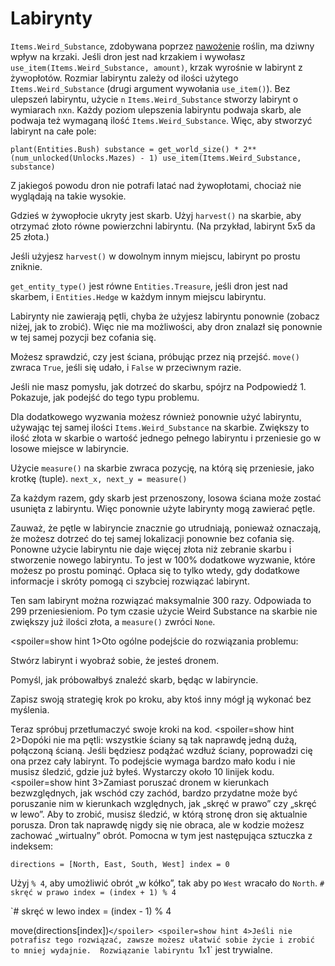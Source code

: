 # Labirynty
`Items.Weird_Substance`, zdobywana poprzez [nawożenie](docs/unlocks/fertilizer.md) roślin, ma dziwny wpływ na krzaki. Jeśli dron jest nad krzakiem i wywołasz `use_item(Items.Weird_Substance, amount)`, krzak wyrośnie w labirynt z żywopłotów.
Rozmiar labiryntu zależy od ilości użytego `Items.Weird_Substance` (drugi argument wywołania `use_item()`).
Bez ulepszeń labiryntu, użycie `n` `Items.Weird_Substance` stworzy labirynt o wymiarach `n`x`n`. Każdy poziom ulepszenia labiryntu podwaja skarb, ale podwaja też wymaganą ilość `Items.Weird_Substance`. 
Więc, aby stworzyć labirynt na całe pole:

`plant(Entities.Bush)
substance = get_world_size() * 2**(num_unlocked(Unlocks.Mazes) - 1)
use_item(Items.Weird_Substance, substance)`


Z jakiegoś powodu dron nie potrafi latać nad żywopłotami, chociaż nie wyglądają na takie wysokie.

Gdzieś w żywopłocie ukryty jest skarb. Użyj `harvest()` na skarbie, aby otrzymać złoto równe powierzchni labiryntu. (Na przykład, labirynt 5x5 da 25 złota.)

Jeśli użyjesz `harvest()` w dowolnym innym miejscu, labirynt po prostu zniknie.

`get_entity_type()` jest równe `Entities.Treasure`, jeśli dron jest nad skarbem, i `Entities.Hedge` w każdym innym miejscu labiryntu.

Labirynty nie zawierają pętli, chyba że użyjesz labiryntu ponownie (zobacz niżej, jak to zrobić). Więc nie ma możliwości, aby dron znalazł się ponownie w tej samej pozycji bez cofania się.

Możesz sprawdzić, czy jest ściana, próbując przez nią przejść. 
`move()` zwraca `True`, jeśli się udało, i `False` w przeciwnym razie.

Jeśli nie masz pomysłu, jak dotrzeć do skarbu, spójrz na Podpowiedź 1. Pokazuje, jak podejść do tego typu problemu.


Dla dodatkowego wyzwania możesz również ponownie użyć labiryntu, używając tej samej ilości `Items.Weird_Substance` na skarbie.
Zwiększy to ilość złota w skarbie o wartość jednego pełnego labiryntu i przeniesie go w losowe miejsce w labiryncie.

Użycie `measure()` na skarbie zwraca pozycję, na którą się przeniesie, jako krotkę (tuple).
`next_x, next_y = measure()`

Za każdym razem, gdy skarb jest przenoszony, losowa ściana może zostać usunięta z labiryntu. Więc ponownie użyte labirynty mogą zawierać pętle.

Zauważ, że pętle w labiryncie znacznie go utrudniają, ponieważ oznaczają, że możesz dotrzeć do tej samej lokalizacji ponownie bez cofania się.
Ponowne użycie labiryntu nie daje więcej złota niż zebranie skarbu i stworzenie nowego labiryntu.
To jest w 100% dodatkowe wyzwanie, które możesz po prostu pominąć.
Opłaca się to tylko wtedy, gdy dodatkowe informacje i skróty pomogą ci szybciej rozwiązać labirynt.

Ten sam labirynt można rozwiązać maksymalnie 300 razy. Odpowiada to 299 przeniesieniom. Po tym czasie użycie Weird Substance na skarbie nie zwiększy już ilości złota, a `measure()` zwróci `None`.

<spoiler=show hint 1>Oto ogólne podejście do rozwiązania problemu:

Stwórz labirynt i wyobraź sobie, że jesteś dronem.

Pomyśl, jak próbowałbyś znaleźć skarb, będąc w labiryncie.

Zapisz swoją strategię krok po kroku, aby ktoś inny mógł ją wykonać bez myślenia.

Teraz spróbuj przetłumaczyć swoje kroki na kod.
</spoiler>
<spoiler=show hint 2>Dopóki nie ma pętli: wszystkie ściany są tak naprawdę jedną dużą, połączoną ścianą. Jeśli będziesz podążać wzdłuż ściany, poprowadzi cię ona przez cały labirynt.
To podejście wymaga bardzo mało kodu i nie musisz śledzić, gdzie już byłeś. Wystarczy około 10 linijek kodu.</spoiler>
<spoiler=show hint 3>Zamiast poruszać dronem w kierunkach bezwzględnych, jak wschód czy zachód, bardzo przydatne może być poruszanie nim w kierunkach względnych, jak „skręć w prawo” czy „skręć w lewo”. Aby to zrobić, musisz śledzić, w którą stronę dron się aktualnie porusza. Dron tak naprawdę nigdy się nie obraca, ale w kodzie możesz zachować „wirtualny” obrót.
Pomocna w tym jest następująca sztuczka z indeksem:

`directions = [North, East, South, West]
index = 0`

Użyj `% 4`, aby umożliwić obrót „w kółko”, tak aby po `West` wracało do `North`.
`# skręć w prawo
index = (index + 1) % 4`

`# skręć w lewo
index = (index - 1) % 4

move(directions[index])`</spoiler>
<spoiler=show hint 4>Jeśli nie potrafisz tego rozwiązać, zawsze możesz ułatwić sobie życie i zrobić to mniej wydajnie. 
Rozwiązanie labiryntu `1`x`1` jest trywialne.</spoiler>